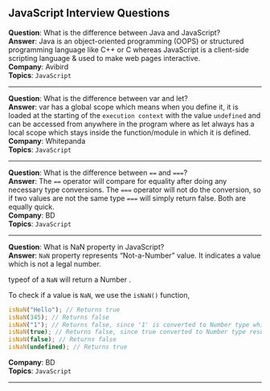 ## JavaScript Interview Questions

**Question**: What is the difference between Java and JavaScript?<br/>
**Answer**: Java is an object-oriented programming (OOPS) or structured programming language like C++ or C whereas JavaScript is a client-side scripting language & used to make web pages interactive.<br/>
**Company**: Avibird <br/>
**Topics**: `JavaScript` <br/>

<hr/>

**Question**: What is the difference between var and let?<br/>
**Answer**: var has a global scope which means when you define it, it is loaded at the starting of the `execution context` with the value `undefined` and can be accessed from anywhere in the program where as let always has a local scope which stays inside the function/module in which it is defined.<br/>
**Company**: Whitepanda <br/>
**Topics**: `JavaScript` <br/>

<hr/>

**Question**: What is the difference between `==` and `===`?<br/>
**Answer**: The `==` operator will compare for equality after doing any necessary type conversions. The `===` operator will not do the conversion, so if two values are not the same type `===` will simply return false. Both are equally quick.<br/>
**Company**: BD <br/>
**Topics**: `JavaScript` <br/>

<hr/>

**Question**: What is NaN property in JavaScript?<br/>
**Answer**: `NaN` property represents “Not-a-Number” value. It indicates a value which is not a legal number.

typeof of a `NaN` will return a Number .

To check if a value is `NaN`, we use the `isNaN()` function,<br/>

```js
isNaN("Hello"); // Returns true
isNaN(345); // Returns false
isNaN("1"); // Returns false, since '1' is converted to Number type which results in 0 ( a number)
isNaN(true); // Returns false, since true converted to Number type results in 1 ( a number)
isNaN(false); // Returns false
isNaN(undefined); // Returns true
```

**Company**: BD <br/>
**Topics**: `JavaScript` <br/>

<hr/>
